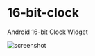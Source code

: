 16-bit-clock
============

Android 16-bit Clock Widget

![screenshot](https://raw.github.com/lucasdnd/16-bit-clock/master/screen.png)